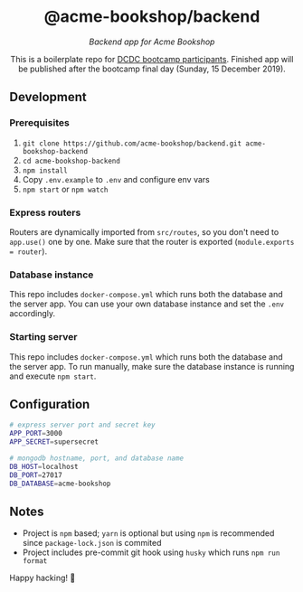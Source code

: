 <!-- markdownlint-disable MD033 MD036 -->

<div align=center>

# @acme-bookshop/backend

_Backend app for Acme Bookshop_

This is a boilerplate repo for [DCDC bootcamp participants](http://dilo.id/Event/Detail/551). Finished app will be published after the bootcamp final day (Sunday, 15 December 2019).

</div>

## Development

### Prerequisites

1. `git clone https://github.com/acme-bookshop/backend.git acme-bookshop-backend`
2. `cd acme-bookshop-backend`
3. `npm install`
4. Copy `.env.example` to `.env` and configure env vars
5. `npm start` or `npm watch`

### Express routers

Routers are dynamically imported from `src/routes`, so you don't need to `app.use()` one by one. Make sure that the router is exported (`module.exports = router`).

### Database instance

This repo includes `docker-compose.yml` which runs both the database and the server app. You can use your own database instance and set the `.env` accordingly.

### Starting server

This repo includes `docker-compose.yml` which runs both the database and the server app. To run manually, make sure the database instance is running and execute `npm start`.

## Configuration

```bash
# express server port and secret key
APP_PORT=3000
APP_SECRET=supersecret

# mongodb hostname, port, and database name
DB_HOST=localhost
DB_PORT=27017
DB_DATABASE=acme-bookshop
```

## Notes

- Project is `npm` based; `yarn` is optional but using `npm` is recommended since `package-lock.json` is commited
- Project includes pre-commit git hook using `husky` which runs `npm run format`

Happy hacking! 🎉
